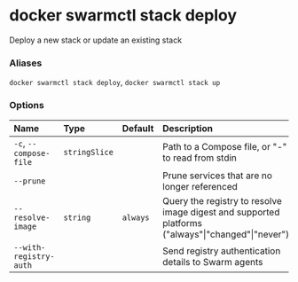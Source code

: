 # docker swarmctl stack deploy

<!---MARKER_GEN_START-->
Deploy a new stack or update an existing stack

### Aliases

`docker swarmctl stack deploy`, `docker swarmctl stack up`

### Options

| Name                   | Type          | Default  | Description                                                                                       |
|:-----------------------|:--------------|:---------|:--------------------------------------------------------------------------------------------------|
| `-c`, `--compose-file` | `stringSlice` |          | Path to a Compose file, or "-" to read from stdin                                                 |
| `--prune`              |               |          | Prune services that are no longer referenced                                                      |
| `--resolve-image`      | `string`      | `always` | Query the registry to resolve image digest and supported platforms ("always"\|"changed"\|"never") |
| `--with-registry-auth` |               |          | Send registry authentication details to Swarm agents                                              |


<!---MARKER_GEN_END-->

